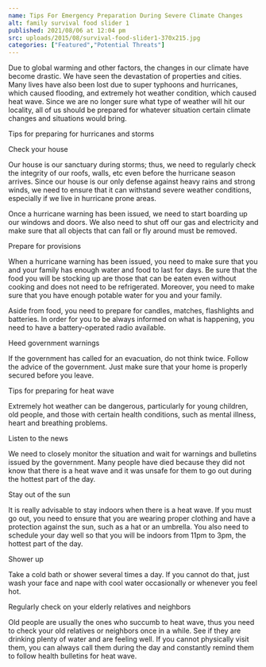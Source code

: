```yaml
---
name: Tips For Emergency Preparation During Severe Climate Changes
alt: family survival food slider 1
published: 2021/08/06 at 12:04 pm
src: uploads/2015/08/survival-food-slider1-370x215.jpg
categories: ["Featured","Potential Threats"]
---
```

Due to global warming and other factors, the changes in our climate have become drastic. We have seen the devastation of properties and cities. Many lives have also been lost due to super typhoons and hurricanes, which caused flooding, and extremely hot weather condition, which caused heat wave. Since we are no longer sure what type of weather will hit our locality, all of us should be prepared for whatever situation certain climate changes and situations would bring.

Tips for preparing for hurricanes and storms

Check your house

Our house is our sanctuary during storms; thus, we need to regularly check the integrity of our roofs, walls, etc even before the hurricane season arrives. Since our house is our only defense against heavy rains and strong winds, we need to ensure that it can withstand severe weather conditions, especially if we live in hurricane prone areas.

Once a hurricane warning has been issued, we need to start boarding up our windows and doors. We also need to shut off our gas and electricity and make sure that all objects that can fall or fly around must be removed.

Prepare for provisions

When a hurricane warning has been issued, you need to make sure that you and your family has enough water and food to last for days. Be sure that the food you will be stocking up are those that can be eaten even without cooking and does not need to be refrigerated. Moreover, you need to make sure that you have enough potable water for you and your family.

Aside from food, you need to prepare for candles, matches, flashlights and batteries. In order for you to be always informed on what is happening, you need to have a battery-operated radio available.

Heed government warnings

If the government has called for an evacuation, do not think twice. Follow the advice of the government. Just make sure that your home is properly secured before you leave.

Tips for preparing for heat wave

Extremely hot weather can be dangerous, particularly for young children, old people, and those with certain health conditions, such as mental illness, heart and breathing problems.

Listen to the news

We need to closely monitor the situation and wait for warnings and bulletins issued by the government. Many people have died because they did not know that there is a heat wave and it was unsafe for them to go out during the hottest part of the day.

Stay out of the sun

It is really advisable to stay indoors when there is a heat wave. If you must go out, you need to ensure that you are wearing proper clothing and have a protection against the sun, such as a hat or an umbrella. You also need to schedule your day well so that you will be indoors from 11pm to 3pm, the hottest part of the day.

Shower up

Take a cold bath or shower several times a day. If you cannot do that, just wash your face and nape with cool water occasionally or whenever you feel hot.

Regularly check on your elderly relatives and neighbors

Old people are usually the ones who succumb to heat wave, thus you need to check your old relatives or neighbors once in a while. See if they are drinking plenty of water and are feeling well. If you cannot physically visit them, you can always call them during the day and constantly remind them to follow health bulletins for heat wave.